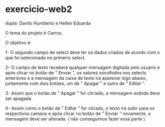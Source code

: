 # exercicio-web2

dupla: Danilo Humberto e Hellen Eduarda

O tema do projeto é Carros. 

O objetivo é: 

1- O segundo campo de select deve ter os dados criados de acordo com o que foi selecionado no primeiro select.

2- O campo de texto receberá qualquer mensagem digitada pelo usuário e após clicar no botão de " Enviar ", os valores escolhidos nos selects anteriores e a mensagem da caixa de texto irá aparecer logo abaixo,
juntamente com dois botões, um de " Apagar " e outro de " Editar ".

3- Assim que o botão de " Apagar " for cliclado, a mensagem exibida deve ser apagada.

4- Assim como o botão de " Editar " for clicado, o texto irá subir para os respectivos campos e após clicar no botão de " Enviar " novamente, a mensagem deve ser alterada. ( não conseguimos fazer essa parte ).
